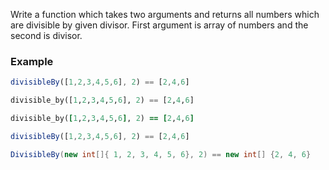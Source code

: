 Write a function which takes two arguments and returns all numbers which are divisible by given divisor. First argument is array of numbers and the second is divisor.

### Example 
```javascript
divisibleBy([1,2,3,4,5,6], 2) == [2,4,6]
```
```python
divisible_by([1,2,3,4,5,6], 2) == [2,4,6]
```
```ruby
divisible_by([1,2,3,4,5,6], 2) == [2,4,6]
```
```javascript
divisibleBy([1,2,3,4,5,6], 2) == [2,4,6]
```
```csharp
DivisibleBy(new int[]{ 1, 2, 3, 4, 5, 6}, 2) == new int[] {2, 4, 6}
```